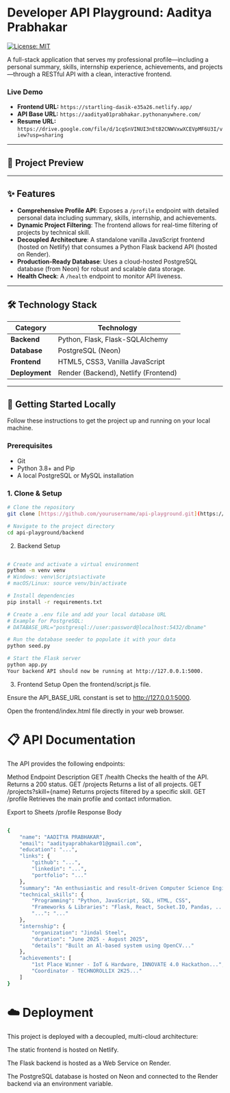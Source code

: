 # Developer API Playground: Aaditya Prabhakar

[![License: MIT](https://img.shields.io/badge/License-MIT-yellow.svg)](https://opensource.org/licenses/MIT)

A full-stack application that serves my professional profile—including a personal summary, skills, internship experience, achievements, and projects—through a RESTful API with a clean, interactive frontend.

### **Live Demo**
* **Frontend URL:** `https://startling-dasik-e35a26.netlify.app/`
* **API Base URL:** `https://aaditya01prabhakar.pythonanywhere.com/`
* **Resume URL:**   `https://drive.google.com/file/d/1cqSnVINUI3nEt82CNWVxwXCEVpMF6U3I/view?usp=sharing`

---

## 📸 Project Preview



---

## ✨ Features

* **Comprehensive Profile API**: Exposes a `/profile` endpoint with detailed personal data including summary, skills, internship, and achievements.
* **Dynamic Project Filtering**: The frontend allows for real-time filtering of projects by technical skill.
* **Decoupled Architecture**: A standalone vanilla JavaScript frontend (hosted on Netlify) that consumes a Python Flask backend API (hosted on Render).
* **Production-Ready Database**: Uses a cloud-hosted PostgreSQL database (from Neon) for robust and scalable data storage.
* **Health Check**: A `/health` endpoint to monitor API liveness.

---

## 🛠️ Technology Stack

| Category      | Technology                                                                                                                              |
| ------------- | --------------------------------------------------------------------------------------------------------------------------------------- |
| **Backend** | Python, Flask, Flask-SQLAlchemy                                                                                                         |
| **Database** | PostgreSQL (Neon)                                                                                                                       |
| **Frontend** | HTML5, CSS3, Vanilla JavaScript                                                                                                         |
| **Deployment**| Render (Backend), Netlify (Frontend)                                                                                                    |

---

## 🚀 Getting Started Locally

Follow these instructions to get the project up and running on your local machine.

### **Prerequisites**
* Git
* Python 3.8+ and Pip
* A local PostgreSQL or MySQL installation

### **1. Clone & Setup**
```bash
# Clone the repository
git clone [https://github.com/yourusername/api-playground.git](https://github.com/aaditya-01-28/api-playground.git)

# Navigate to the project directory
cd api-playground/backend
```
2. Backend Setup
```Bash

# Create and activate a virtual environment
python -m venv venv
# Windows: venv\Scripts\activate
# macOS/Linux: source venv/bin/activate

# Install dependencies
pip install -r requirements.txt

# Create a .env file and add your local database URL
# Example for PostgreSQL:
# DATABASE_URL="postgresql://user:password@localhost:5432/dbname"

# Run the database seeder to populate it with your data
python seed.py

# Start the Flask server
python app.py
Your backend API should now be running at http://127.0.0.1:5000.
```
3. Frontend Setup
Open the frontend/script.js file.

Ensure the API_BASE_URL constant is set to http://127.0.0.1:5000.

Open the frontend/index.html file directly in your web browser.

# 📋 API Documentation
The API provides the following endpoints:

Method	Endpoint	Description
GET	/health	Checks the health of the API. Returns a 200 status.
GET	/projects	Returns a list of all projects.
GET	/projects?skill={name}	Returns projects filtered by a specific skill.
GET	/profile	Retrieves the main profile and contact information.

Export to Sheets
/profile Response Body
```bash

{
    "name": "AADITYA PRABHAKAR",
    "email": "aadityaprabhakar01@gmail.com",
    "education": "...",
    "links": {
        "github": "...",
        "linkedin": "...",
        "portfolio": "..."
    },
    "summary": "An enthusiastic and result-driven Computer Science Engineer...",
    "technical_skills": {
        "Programming": "Python, JavaScript, SQL, HTML, CSS",
        "Frameworks & Libraries": "Flask, React, Socket.IO, Pandas, ...",
        "...": "..."
    },
    "internship": {
        "organization": "Jindal Steel",
        "duration": "June 2025 - August 2025",
        "details": "Built an Al-based system using OpenCV..."
    },
    "achievements": [
        "1st Place Winner - IoT & Hardware, INNOVATE 4.0 Hackathon...",
        "Coordinator - TECHNOROLLIX 2K25..."
    ]
}
```
# ☁️ Deployment
This project is deployed with a decoupled, multi-cloud architecture:

The static frontend is hosted on Netlify.

The Flask backend is hosted as a Web Service on Render.

The PostgreSQL database is hosted on Neon and connected to the Render backend via an environment variable.

